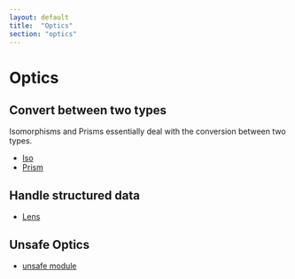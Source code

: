 ```yaml
---
layout: default
title:  "Optics"
section: "optics"
---
```


# Optics

## Convert between two types

Isomorphisms and Prisms essentially deal with the conversion between two types.

-   [Iso](tut/iso.html)
-   [Prism](tut/prism.html)

## Handle structured data
-   [Lens](tut/lens.html)

## Unsafe Optics

- [unsafe module](tut/unsafe_module.html)